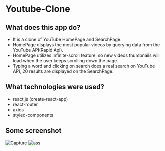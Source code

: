 # Youtube-Clone

## What does this app do?
- It is a clone of YouTube HomePage and SearchPage.
- HomePage displays the most popular videos by querying data from the YouTube API(Rapid Api).
- HomePage utilizes infinite-scroll feature, so new videos thumbnails will load when the user keeps scrolling down the page.
- Typing a word and clicking on search does a real search on YouTube API, 20 results are displayed on the SearchPage.

## What technologies were used?
- react.js (create-react-app)
- react-router
- axios
- styled-components


## Some screenshot

![Capture](https://user-images.githubusercontent.com/109691178/213862875-750d8378-4557-4401-97f4-bfe1f6b14748.PNG)
![ass](https://user-images.githubusercontent.com/109691178/213862866-949596bd-5b8e-4ee8-b5a8-1a2a4da13bfc.PNG)
